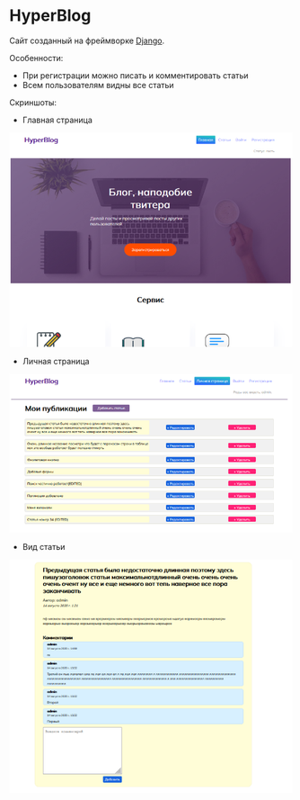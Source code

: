 # HyperBlog
Сайт созданный на фреймворке [Django](https://docs.djangoproject.com/en/3.2/).

Особенности:
+ При регистрации можно писать и комментировать статьи
+ Всем пользователям видны все статьи

Скриншоты:
+ Главная страница

![1](ScreenShots/sc1.png)
+ Личная страница

![2](ScreenShots/sc2.png)
+ Вид статьи

![3](ScreenShots/sc3.png)
